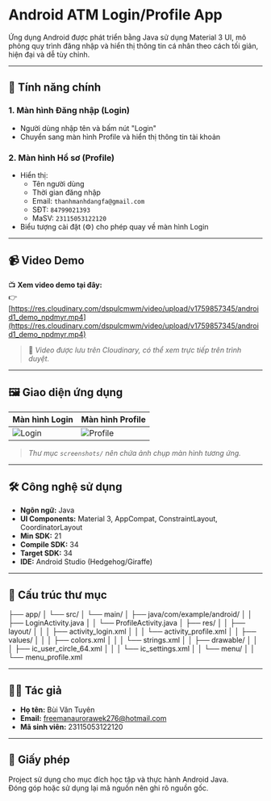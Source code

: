 # Android ATM Login/Profile App

Ứng dụng Android được phát triển bằng Java sử dụng Material 3 UI, mô phỏng quy trình đăng nhập và hiển thị thông tin cá nhân theo cách tối giản, hiện đại và dễ tùy chỉnh.

---

## 🚀 Tính năng chính

### 1. Màn hình Đăng nhập (Login)

- Người dùng nhập tên và bấm nút "Login"
- Chuyển sang màn hình Profile và hiển thị thông tin tài khoản

### 2. Màn hình Hồ sơ (Profile)

- Hiển thị:
  - Tên người dùng
  - Thời gian đăng nhập
  - Email: `thanhmanhdangfa@gmail.com`
  - SĐT: `84799021393`
  - MaSV: `23115053122120`
- Biểu tượng cài đặt (⚙️) cho phép quay về màn hình Login

---

## 📹 Video Demo

📺 **Xem video demo tại đây:**  
👉 [https://res.cloudinary.com/dspulcmwm/video/upload/v1759857345/android1_demo_npdmyr.mp4](https://res.cloudinary.com/dspulcmwm/video/upload/v1759857345/android1_demo_npdmyr.mp4)

> 📌 *Video được lưu trên Cloudinary, có thể xem trực tiếp trên trình duyệt.*

---

## 🖼️ Giao diện ứng dụng

| Màn hình Login | Màn hình Profile |
|----------------|------------------|
| ![Login](https://res.cloudinary.com/dspulcmwm/image/upload/v1759857529/d2ab8645-5e97-4206-bbc2-2d12e01e5ad6.png) | ![Profile](https://res.cloudinary.com/dspulcmwm/image/upload/v1759857633/f3ec774d-4239-4bc6-b146-4b27cf2a0cfd.png) |

> *Thư mục `screenshots/` nên chứa ảnh chụp màn hình tương ứng.*

---

## 🛠️ Công nghệ sử dụng

- **Ngôn ngữ:** Java
- **UI Components:** Material 3, AppCompat, ConstraintLayout, CoordinatorLayout
- **Min SDK:** 21
- **Compile SDK:** 34
- **Target SDK:** 34
- **IDE:** Android Studio (Hedgehog/Giraffe)

---

## 📂 Cấu trúc thư mục

├── app/
│ └── src/
│ └── main/
│ ├── java/com/example/android/
│ │ ├── LoginActivity.java
│ │ └── ProfileActivity.java
│ ├── res/
│ │ ├── layout/
│ │ │ ├── activity_login.xml
│ │ │ └── activity_profile.xml
│ │ ├── values/
│ │ │ ├── colors.xml
│ │ │ └── strings.xml
│ │ ├── drawable/
│ │ │ ├── ic_user_circle_64.xml
│ │ │ └── ic_settings.xml
│ │ └── menu/
│ │ └── menu_profile.xml

---

## 👨‍💻 Tác giả

- **Họ tên:** Bùi Văn Tuyên  
- **Email:** freemanaurorawek276@hotmail.com  
- **Mã sinh viên:** 23115053122120

---

## 📜 Giấy phép

Project sử dụng cho mục đích học tập và thực hành Android Java.  
Đóng góp hoặc sử dụng lại mã nguồn nên ghi rõ nguồn gốc.

